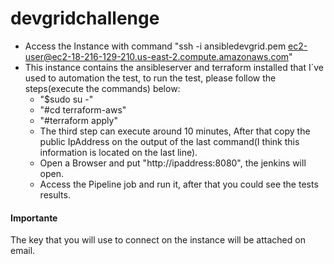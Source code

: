 # devgridchallenge
* Access the Instance with command "ssh -i ansibledevgrid.pem ec2-user@ec2-18-216-129-210.us-east-2.compute.amazonaws.com"
* This instance contains the ansibleserver and terraform installed that I´ve used to automation the test, to run the test, please follow the steps(execute the commands) below:
	* "$sudo su -"
	* "#cd terraform-aws"
	* "#terraform apply"
	*  The third step can execute around 10 minutes, After that copy the public IpAddress on the output of the last command(I think this information is located on the last line).
	*  Open a Browser and put "http://ipaddress:8080", the jenkins will open.
	*  Access the Pipeline job and run it, after that you could see the tests results.

#### Importante #####
The key that you will use to connect on the instance will be attached on email.
